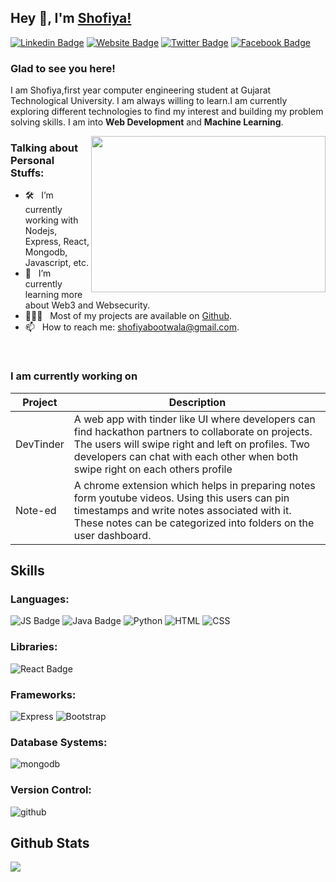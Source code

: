 ## Hey 👋, I'm [Shofiya!](https://github.com/Shofiya2003/)

[![Linkedin Badge](https://img.shields.io/badge/LinkedIn-0077B5?style=for-the-badge&logo=linkedin&logoColor=white)](https://www.linkedin.com/in/shofiya-bootwala-0a1130220/)
[![Website Badge](https://img.shields.io/badge/GitHub-100000?style=for-the-badge&logo=github&logoColor=white)](https://Shofiya2003.github.io/)
[![Twitter Badge](https://img.shields.io/badge/Twitter-1DA1F2?style=for-the-badge&logo=twitter&logoColor=white)](https://twitter.com/BootwalaShofiya)
[![Facebook Badge](https://img.shields.io/badge/Facebook-1877F2?style=for-the-badge&logo=facebook&logoColor=white)](https://www.facebook.com/profile.php?id=100072970882489)






### Glad to see you here! &nbsp; 


I am Shofiya,first year computer engineering student at Gujarat Technological University. I am always willing to learn.I am currently exploring different technologies to find my interest and building my problem solving skills. I am into **Web Development** and **Machine Learning**.





<img align="right" height="250" width="375" alt="" src="https://raw.githubusercontent.com/iampavangandhi/iampavangandhi/master/gifs/coder.gif" />

### Talking about Personal Stuffs:

- 🛠 &nbsp; I’m currently working with Nodejs, Express, React, <br /> Mongodb, Javascript, etc.
- 🚀 &nbsp; I’m currently learning more about Web3 and Websecurity.
- 👨🏻‍💻 &nbsp; Most of my projects are available on [Github](https://github.com/Shofiya2003).
- 📫 &nbsp; How to reach me: shofiyabootwala@gmail.com.


<br>

### I am currently working on

| Project      | Description |
| ----------- | ----------- |
| DevTinder      | A web app with tinder like UI where developers can find hackathon partners to collaborate on projects. The users will swipe right and left on profiles. Two developers can chat with each other when both swipe right on each others profile |
| Note-ed   | A chrome extension which helps in preparing notes form youtube videos. Using this users can pin timestamps and write notes associated with it. These notes can be categorized into folders on the user dashboard.        |

## Skills

### Languages:

![JS Badge](https://img.shields.io/badge/JavaScript-F7DF1E?style=for-the-badge&logo=javascript&logoColor=black)
![Java Badge](https://img.shields.io/badge/Java-ED8B00?style=for-the-badge&logo=java&logoColor=white)
![Python](https://img.shields.io/badge/Python-3776AB?style=for-the-badge&logo=python&logoColor=white)
![HTML](https://img.shields.io/badge/HTML-239120?style=for-the-badge&logo=html5&logoColor=white)
![CSS](https://img.shields.io/badge/CSS-239120?&style=for-the-badge&logo=css3&logoColor=white)

### Libraries:
![React Badge](https://img.shields.io/badge/React-20232A?style=for-the-badge&logo=react&logoColor=61DAFB)


### Frameworks:
![Express](https://img.shields.io/badge/Express.js-404D59?style=for-the-badge)
![Bootstrap](https://img.shields.io/badge/Bootstrap-563D7C?style=for-the-badge&logo=bootstrap&logoColor=white)

### Database Systems:
![mongodb](https://img.shields.io/badge/MongoDB-4EA94B?style=for-the-badge&logo=mongodb&logoColor=white)

### Version Control:
![github](https://img.shields.io/badge/GitHub-100000?style=for-the-badge&logo=github&logoColor=white)


## Github Stats

<img 
   src="https://github-readme-stats.vercel.app/api?username=Shofiya2003&show_icons=true&theme=tokyonight" 
/>





     
